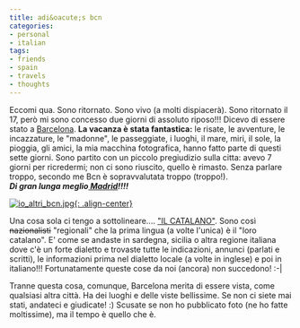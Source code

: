 ```yaml
---
title: adi&oacute;s bcn
categories:
- personal
- italian
tags:
- friends
- spain
- travels
- thoughts
---
```

Eccomi qua. Sono ritornato. Sono vivo (a molti dispiacerà). Sono ritornato il
17, però mi sono concesso due giorni di assoluto riposo!!! Dicevo di essere
stato a [Barcelona](http://it.wikipedia.org/wiki/Barcellona
"http://it.wikipedia.org/wiki/Barcellona" ). **La vacanza è stata
fantastica:** le risate, le avventure, le incazzature, le "madonne", le
passeggiate, i luoghi, il mare, miri, il sole, la pioggia, gli amici, la mia
macchina fotografica, hanno fatto parte di questi sette giorni. Sono partito
con un piccolo pregiudizio sulla citta: avevo 7 giorni per ricredermi; non ci
sono riuscito, quello è rimasto. Senza parlare troppo, secondo me Bcn è
sopravvalutata troppo (troppo!).  
_**Di gran lunga meglio[ Madrid](http://it.wikipedia.org/wiki/Madrid
"http://it.wikipedia.org/wiki/Madrid" )!!!!**_

[![io_altri_bcn.jpg]({{site.url}}/images/io_altri_bcn.jpg){: .align-center}]({{site.url}}/images/io_altri_bcn.jpg "io_altri_bcn.jpg" )

Una cosa sola ci tengo a sottolineare.... ["IL
CATALANO"](http://it.wikipedia.org/wiki/Catalano
"http://it.wikipedia.org/wiki/Catalano" ). Sono così ~~nazionalisti~~
"regionali" che la prima lingua (a volte l'unica) è il "loro catalano". E'
come se andaste in sardegna, sicilia o altra regione italiana dove c'è un
forte dialetto e trovaste tutte le indicazioni, annunci (parlati e scritti),
le informazioni prima nel dialetto locale (a volte in inglese) e poi in
italiano!!! Fortunatamente queste cose da noi (ancora) non succedono! :-|

Tranne questa cosa, comunque, Barcelona merita di essere vista, come qualsiasi
altra città. Ha dei luoghi e delle viste bellissime. Se non ci siete mai
stati, andateci e giudicate! :) Scusate se non ho pubblicato foto (ne ho fatte
moltissime), ma il tempo è quello che è.

